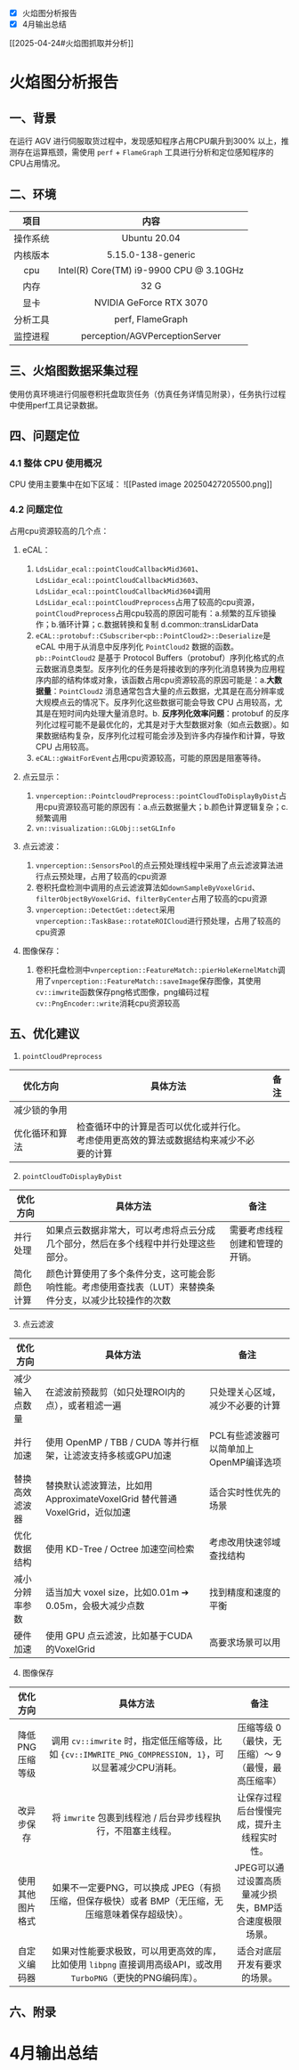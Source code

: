 - [x] 火焰图分析报告
- [x] 4月输出总结

[[2025-04-24#火焰图抓取并分析]]
# 火焰图分析报告

## 一、背景

在运行 AGV 进行伺服取货过程中，发现感知程序占用CPU飙升到300% 以上，推测存在运算瓶颈，需使用 `perf` + `FlameGraph` 工具进行分析和定位感知程序的CPU占用情况。
## 二、环境

|  项目  |                   内容                    |
| :--: | :-------------------------------------: |
| 操作系统 |              Ubuntu 20.04               |
| 内核版本 |           5.15.0-138-generic            |
| cpu  | Intel(R) Core(TM) i9-9900 CPU @ 3.10GHz |
|  内存  |                  32 G                   |
|  显卡  |         NVIDIA GeForce RTX 3070         |
| 分析工具 |            perf, FlameGraph             |
| 监控进程 |     perception/AGVPerceptionServer      |

## 三、火焰图数据采集过程
使用仿真环境进行伺服卷积托盘取货任务（仿真任务详情见附录），任务执行过程中使用perf工具记录数据。

## 四、问题定位
### 4.1 整体 CPU 使用概况
 CPU 使用主要集中在如下区域：
![[Pasted image 20250427205500.png]]
### 4.2 问题定位
占用cpu资源较高的几个点：
1. eCAL：
	1. `LdsLidar_ecal::pointCloudCallbackMid3601`、`LdsLidar_ecal::pointCloudCallbackMid3603`、`LdsLidar_ecal::pointCloudCallbackMid3604`调用`LdsLidar_ecal::pointCloudPreprocess`占用了较高的cpu资源，`pointCloudPreprocess`占用cpu较高的原因可能有：a.频繁的互斥锁操作；b.循环计算；c.数据转换和复制 d.common::transLidarData 
	2. `eCAL::protobuf::CSubscriber<pb::PointCloud2>::Deserialize`是 eCAL 中用于从消息中反序列化 `PointCloud2` 数据的函数。`pb::PointCloud2` 是基于 Protocol Buffers（protobuf）序列化格式的点云数据消息类型。反序列化的任务是将接收到的序列化消息转换为应用程序内部的结构体或对象，该函数占用cpu资源较高的原因可能是：a.**大数据量**：`PointCloud2` 消息通常包含大量的点云数据，尤其是在高分辨率或大规模点云的情况下。反序列化这些数据可能会导致 CPU 占用较高，尤其是在短时间内处理大量消息时。b. **反序列化效率问题**：protobuf 的反序列化过程可能不是最优化的，尤其是对于大型数据对象（如点云数据）。如果数据结构复杂，反序列化过程可能会涉及到许多内存操作和计算，导致 CPU 占用较高。
	3. `eCAL::gWaitForEvent`占用cpu资源较高，可能的原因是阻塞等待。

2. 点云显示：
	1. `vnperception::PointcloudPreprocess::pointCloudToDisplayByDist`占用cpu资源较高可能的原因有：a.点云数据量大；b.颜色计算逻辑复杂；c.频繁调用
	2. `vn::visualization::GLObj::setGLInfo`
3. 点云滤波：
	1. `vnperception::SensorsPool`的点云预处理线程中采用了点云滤波算法进行点云预处理，占用了较高的cpu资源
	2. 卷积托盘检测中调用的点云滤波算法如`downSampleByVoxelGrid`、`filterObjectByVoxelGrid`、`filterByCenter`占用了较高的cpu资源
	3. `vnperception::DetectGet::detect`采用`vnperception::TaskBase::rotateROICloud`进行预处理，占用了较高的cpu资源
4. 图像保存：
	1. 卷积托盘检测中`vnperception::FeatureMatch::pierHoleKernelMatch`调用了`vnperception::FeatureMatch::saveImage`保存图像，其使用`cv::imwrite`函数保存png格式图像，png编码过程`cv::PngEncoder::write`消耗cpu资源较高


## 五、优化建议

1. `pointCloudPreprocess`

| 优化方向    | 具体方法                                            | 备注  |
| ------- | ----------------------------------------------- | --- |
| 减少锁的争用  |                                                 |     |
| 优化循环和算法 | 检查循环中的计算是否可以优化或并行化。<br>考虑使用更高效的算法或数据结构来减少不必要的计算 |     |


2. `pointCloudToDisplayByDist`

| 优化方向   | 具体方法                                                  | 备注              |
| ------ | ----------------------------------------------------- | --------------- |
| 并行处理   | 如果点云数据非常大，可以考虑将点云分成几个部分，然后在多个线程中并行处理这些部分。             | 需要考虑线程创建和管理的开销。 |
| 简化颜色计算 | 颜色计算使用了多个条件分支，这可能会影响性能。考虑使用查找表（LUT）来替换条件分支，以减少比较操作的次数 |                 |


3. 点云滤波

| 优化方向    | 具体方法                                                  | 备注                       |
| ------- | ----------------------------------------------------- | ------------------------ |
| 减少输入点数量 | 在滤波前预裁剪（如只处理ROI内的点），或者粗滤一遍                            | 只处理关心区域，减少不必要的计算         |
| 并行加速    | 使用 OpenMP / TBB / CUDA 等并行框架，让滤波支持多核或GPU加速            | PCL有些滤波器可以简单加上OpenMP编译选项 |
| 替换高效滤波器 | 替换默认滤波算法，比如用 ApproximateVoxelGrid 替代普通 VoxelGrid，近似加速 | 适合实时性优先的场景               |
| 优化数据结构  | 使用 KD-Tree / Octree 加速空间检索                            | 考虑改用快速邻域查找结构             |
| 减小分辨率参数 | 适当加大 voxel size，比如0.01m ➔ 0.05m，会极大减少点数               | 找到精度和速度的平衡               |
| 硬件加速    | 使用 GPU 点云滤波，比如基于CUDA的VoxelGrid                        | 高要求场景可以用                 |

4. 图像保存

|   优化方向    |                                     具体方法                                      |               备注               |
| :-------: | :---------------------------------------------------------------------------: | :----------------------------: |
| 降低PNG压缩等级 | 调用 `cv::imwrite` 时，指定低压缩等级，比如 `{cv::IMWRITE_PNG_COMPRESSION, 1}`，可以显著减少CPU消耗。 |  压缩等级 0（最快，无压缩）～ 9（最慢，最高压缩率）   |
|   改异步保存   |                     将 `imwrite` 包裹到线程池 / 后台异步线程执行，不阻塞主线程。                     |     让保存过程后台慢慢完成，提升主线程实时性。      |
| 使用其他图片格式  |            如果不一定要PNG，可以换成 JPEG（有损压缩，但保存极快）或者 BMP（无压缩，无压缩意味着保存超级快）。            | JPEG可以通过设置高质量减少损失，BMP适合速度极限场景。 |
|  自定义编码器   |     如果对性能要求极致，可以用更高效的库，比如使用 `libpng` 直接调用高级API，或改用 `TurboPNG`（更快的PNG编码库）。     |         适合对底层开发有要求的场景。         |



## 六、附录


# 4月输出总结

